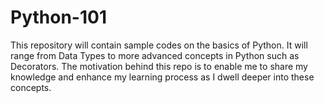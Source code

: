 # Python-101
This repository will contain sample codes on the basics of Python. It will range from Data Types to more advanced concepts in Python such as Decorators. The motivation behind this repo is to enable me to share my knowledge and enhance my learning process as I dwell deeper into these concepts.
